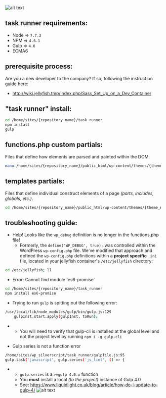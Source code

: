 ![alt text](https://image.prntscr.com/image/P8uLsWSVRveE50LjT3l8og.png "Project Requirements")

## task runner requirements:
- Node => `7.7.3`
- NPM => `4.6.1`
- Gulp => `4.0`
- ECMA6

## prerequisite process:
Are you a new developer to the company? If so, following the instruction guide here:
- http://wiki.jellyfish.tmp/index.php/Sass_Set_Up_on_a_Dev_Container


## "task runner" install:
```bash
cd /home/sites/{repository_name}/task_runner
npm install
gulp
```

## functions.php custom partials:
Files that define how elements are parsed and painted within the DOM.
```bash
nano /home/sites/{repository_name}/public_html/wp-content/themes/{theme_name}/jf_addons/*.php
```

## templates partials:
Files that define individual construct elements of a page _(parts, includes, globals, etc.)_.
```bash
cd /home/sites/{repository_name}/public_html/wp-content/themes/{theme_name}/jf_blocks/*.php
```

## troubleshooting guide:
- Help! Looks like the `wp_debug` definition is no longer in the functions.php file! 
  - Formerly, the `define('WP_DEBUG', true);` was controlled within the WordPress `wp-config.php` file. We've modified that approach and defined the `wp-config.php` definitions within a **project specific** `.ini` file, located in your jellyfish container's `/etc/jellyfish` directory:
```bash
cd /etc/jellyfish; ll
```
- Error: Cannot find module 'es6-promise'
```bash
cd /home/sites/{repository_name}/task_runner
npm install es6-promise
```
- Trying to run `gulp` is spitting out the following error:
```bash
/usr/local/lib/node_modules/gulp/bin/gulp.js:129
    gulpInst.start.apply(gulpInst, toRun);
```
- 
  - You will need to verify that gulp-cli is installed at the global level and not the project level by running `npm i -g gulp-cli`
  
- Gulp series is not a function error
```bash
/home/sites/wp_silverscript/task_runner/gulpfile.js:95
gulp.task('javascript', gulp.series('js_lint', () => {
```
-
  - `gulp.series` is a `>=gulp 4.0.x` function
  - You **must** install a local _(to the project)_ instance of Gulp 4.0
  - See: https://www.liquidlight.co.uk/blog/article/how-do-i-update-to-gulp-4/
![alt text](https://image.prntscr.com/image/EzGVQ3sxRS_m89UVX2EHYQ.png "Gulp global vs Gulp local")

